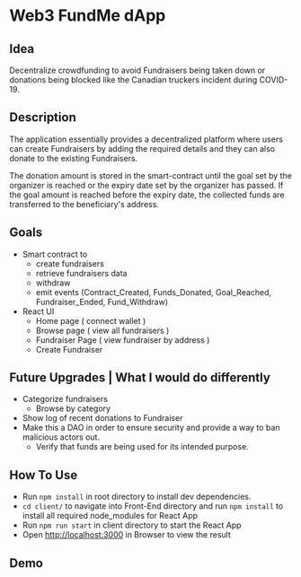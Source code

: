 # Web3 FundMe dApp

## Idea
Decentralize crowdfunding to avoid Fundraisers being taken down or donations being blocked like the Canadian truckers incident during COVID-19.

## Description
The application essentially provides a decentralized platform where users can create Fundraisers by adding the required details and they can also donate to the existing Fundraisers. 

The donation amount is stored in the smart-contract until the goal set by the organizer is reached or the expiry date set by the organizer has passed. 
If the goal amount is reached before the expiry date, the collected funds are transferred to the beneficiary's address.

## Goals
- Smart contract to 
  - create fundraisers
  - retrieve fundraisers data
  - withdraw
  - emit events (Contract_Created, Funds_Donated, Goal_Reached, Fundraiser_Ended, Fund_Withdraw)
- React UI
  - Home page ( connect wallet ) 
  - Browse page ( view all fundraisers )
  - Fundraiser Page ( view fundraiser by address )
  - Create Fundraiser 

## Future Upgrades | What I would do differently
- Categorize fundraisers
  - Browse by category
- Show log of recent donations to Fundraiser
- Make this a DAO in order to ensure security and provide a way to ban malicious actors out. 
  - Verify that funds are being used for its intended purpose.

## How To Use

- Run ``npm install`` in root directory to install dev dependencies.
- ``cd client/`` to navigate into Front-End directory and run ``npm install`` to install all required node_modules for React App
- Run ``npm run start`` in client directory to start the React App
- Open [http://localhost:3000](http://localhost:3000) in Browser to view the result

## Demo
